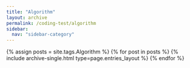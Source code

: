 ```yaml
---
title: "Algorithm"
layout: archive
permalink: /coding-test/algorithm
sidebar:
  nav: "sidebar-category"
---
```


{% assign posts = site.tags.Algorithm %}
{% for post in posts %}
{% include archive-single.html type=page.entries_layout %} {% endfor %}
